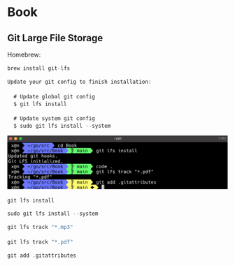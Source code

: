 # Book


## Git Large File Storage


Homebrew: 
```go
brew install git-lfs
```

```go
Update your git config to finish installation:

  # Update global git config
  $ git lfs install

  # Update system git config
  $ sudo git lfs install --system
```

![Git Large File Storage](images/git-large.png)

```go
git lfs install
```

```go
sudo git lfs install --system
```

```go
git lfs track "*.mp3"

git lfs track "*.pdf"
```

```go
git add .gitattributes
```


